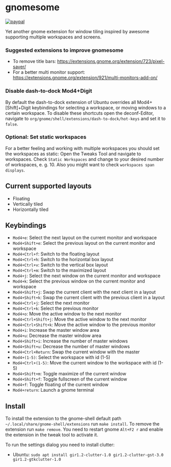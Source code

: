 # gnomesome

[![paypal](https://img.shields.io/badge/Donate-PayPal-green.svg)](https://www.paypal.com/cgi-bin/webscr?cmd=_s-xclick&hosted_button_id=H4Q5TXRLXM4LE&source=url)


Yet another gnome extension for window tiling inspired by awesome supporting multiple workspaces and screens.

### Suggested extensions to improve gnomesome
* To remove title bars: https://extensions.gnome.org/extension/723/pixel-saver/
* For a better multi monitor support: https://extensions.gnome.org/extension/921/multi-monitors-add-on/

### Disable dash-to-dock Mod4+Digit
By default the dash-to-dock extension of Ubuntu overrides all Mod4+[Shift]+Digit keybindings for selecting a workspace, or moving windows to a certain workspace.
To disable these shortcuts open the deconf-Editor, navigate to `org/gnome/shell/extensions/dash-to-dock/hot-keys` and set it to `false`.

### Optional: Set static workspaces
For a better feeling and working with multiple workspaces you should set the workspaces as static:
Open the Tweaks Tool and navigate to workspaces. Check `Static Workspaces` and change to your desired number of workspaces, e. g. 10. Also you might want to check `workspaces span displays`.

## Current supported layouts
* Floating
* Vertically tiled
* Horizontally tiled

## Keybindings

* `Mod4+e`: Select the next layout on the current monitor and workspace
* `Mod4+Shift+e`: Select the previous layout on the current monitor and workspace
* `Mod4+Ctrl+f`: Switch to the floating layout
* `Mod4+Ctrl+h`: Switch to the horizontal box layout
* `Mod4+Ctrl+v`: Switch to the vertical box layout
* `Mod4+Ctrl+m`: Switch to the maximized layout
* `Mod4+j`: Select the next window on the current monitor and workspace
* `Mod4+k`: Select the previous window on the current monitor and workspace
* `Mod4+Shift+j`: Swap the current client with the next client in a layout
* `Mod4+Shift+k`: Swap the current client with the previous client in a layout
* `Mod4+Ctrl+j`: Select the next monitor
* `Mod4+Ctrl+k`: Select the previous monitor
* `Mod4+o`: Move the active window to the next monitor
* `Mod4+Ctrl+Shift+j`: Move the active window to the next monitor
* `Mod4+Ctrl+Shift+k`: Move the active window to the previous monitor
* `Mod4+i`: Increase the master window area
* `Mod4+u`: Decrease the master window area
* `Mod4+Shift+i`: Increase the number of master windows
* `Mod4+Shift+u`: Decrease the number of master windows
* `Mod4+Ctrl+Return`: Swap the current window with the master
* `Mod4+(1-5)`: Select the workspace with id (1-5)
* `Mod4+Ctrl+(1-5)`: Move the current window to the workspace with id (1-5)
* `Mod4+Shift+m`: Toggle maximize of the current window
* `Mod4+Shift+f`: Toggle fullscreen of the current window
* `Mod4+f`: Toggle floating of the current window
* `Mod4+return`: Launch a gnome terminal

## Install
To install the extension to the gnome-shell default path `~/.local/share/gnome-shell/extensions` run `make install`. To remove the extension run `make remove`. You need to restart gnome `Alt+F2 r` and enable the extension in the tweak tool to activate it.

To run the settings dialog you need to install clutter:
* Ubuntu: `sudo apt install gir1.2-clutter-1.0 gir1.2-clutter-gst-3.0 gir1.2-gtkclutter-1.0`

